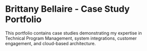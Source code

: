 # Brittany Bellaire - Case Study Portfolio

This portfolio contains case studies demonstrating my expertise in Technical Program Management, system integrations, customer engagement, and cloud-based architecture. 
